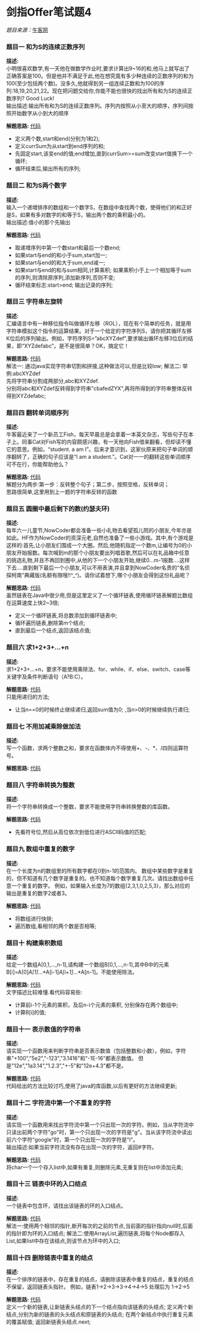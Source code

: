 # 剑指Offer笔试题4

*题目来源：*[牛客网](http://www.nowcoder.com/ta/coding-interviews?page=1)

### 题目一 和为S的连续正数序列

**描述:**  
小明很喜欢数学,有一天他在做数学作业时,要求计算出9~16的和,他马上就写出了正确答案是100。但是他并不满足于此,他在想究竟有多少种连续的正数序列的和为100(至少包括两个数)。没多久,他就得到另一组连续正数和为100的序列:18,19,20,21,22。现在把问题交给你,你能不能也很快的找出所有和为S的连续正数序列? Good Luck!  
输出描述:输出所有和为S的连续正数序列。序列内按照从小至大的顺序，序列间按照开始数字从小到大的顺序

**解题思路:** [代码](https://github.com/ToryangChen/OfferTest4/blob/master/src/FindSum2S.java)  

* 定义两个数,start和end(分别为1和2);
* 定义currSum为从start到end序列的和;
* 先固定start,该变end的值;end增加,直到currSum>=sum改变start值换下一个循环;
* 循环结束后,输出所有的序列;


### 题目二 和为S两个数字

**描述:**  
输入一个递增排序的数组和一个数字S，在数组中查找两个数，使得他们的和正好是S，如果有多对数字的和等于S，输出两个数的乘积最小的。  
输出描述:值小的那个先输出  

**解题思路:** [代码](https://github.com/ToryangChen/OfferTest4/blob/master/src/FindNumbersWithSum.java)  

 * 取递增序列中第一个数start和最后一个数end;
 * 如果start与end的和小于sum,start加一;
 * 如果start与end的和大于sum,end减一;
 * 如果start与end的和与sum相同,计算乘积; 如果乘积小于上一个相加等于sum的序列,则清除原序列,添加新序列,否则不变;
 * 循环结束标志:start>end; 输出记录的序列;
 
### 题目三 字符串左旋转

**描述:**  
汇编语言中有一种移位指令叫做循环左移（ROL），现在有个简单的任务，就是用字符串模拟这个指令的运算结果。对于一个给定的字符序列S，请你把其循环左移K位后的序列输出。例如，字符序列S=”abcXYZdef”,要求输出循环左移3位后的结果，即“XYZdefabc”。是不是很简单？OK，搞定它！

**解题思路:** [代码](https://github.com/ToryangChen/OfferTest4/blob/master/src/LeftRotate.java)  
解法一: 通过java实现字符串切割和拼接,这种做法可以,但是比较low;
解法二: 举例:abcXYZdef  
 先将字符串分割成两部分,abc和XYZdef.  
 分别将abc和XYZdef反转得到字符串"cbafedZYX",再将所得到的字符串整体反转得到XYZdefabc;
 
### 题目四 翻转单词顺序列

**描述:**  
牛客最近来了一个新员工Fish，每天早晨总是会拿着一本英文杂志，写些句子在本子上。同事Cat对Fish写的内容颇感兴趣，有一天他向Fish借来翻看，但却读不懂它的意思。例如，“student. a am I”。后来才意识到，这家伙原来把句子单词的顺序翻转了，正确的句子应该是“I am a student.”。Cat对一一的翻转这些单词顺序可不在行，你能帮助他么？

**解题思路:** [代码](https://github.com/ToryangChen/OfferTest4/blob/master/src/SentenceReverse.java)  
解题分为两步:第一步：反转整个句子；第二步，按照空格，反转单词；  
思路很简单,这里用到上一题的字符串反转的函数

### 题目五 圆圈中最后剩下的数(约瑟夫环)

**描述:**  
每年六一儿童节,NowCoder都会准备一些小礼物去看望孤儿院的小朋友,今年亦是如此。HF作为NowCoder的资深元老,自然也准备了一些小游戏。其中,有个游戏是这样的:首先,让小朋友们围成一个大圈。然后,他随机指定一个数m,让编号为0的小朋友开始报数。每次喊到m的那个小朋友要出列唱首歌,然后可以在礼品箱中任意的挑选礼物,并且不再回到圈中,从他的下一个小朋友开始,继续0...m-1报数....这样下去....直到剩下最后一个小朋友,可以不用表演,并且拿到NowCoder名贵的“名侦探柯南”典藏版(名额有限哦!!^_^)。请你试着想下,哪个小朋友会得到这份礼品呢？

**解题思路:** [代码](https://github.com/ToryangChen/OfferTest4/blob/master/src/LastRemaining.java)  
虽然链表在Java中很少用,但是这里定义了一个循环链表,使用循环链表解题比数组在运算速度上快2~3倍;  

* 定义一个循环链表,将总数添加到循环链表中;
* 循环遍历链表,删除第m个结点;
* 直到最后一个结点,返回该结点值;

### 题目六 求1+2+3+...+n

**描述:**  
求1+2+3+...+n，要求不能使用乘除法、for、while、if、else、switch、case等关键字及条件判断语句（A?B:C）。

**解题思路:** [代码](https://github.com/ToryangChen/OfferTest4/blob/master/src/Sum.java)  
只能用递归的方法;  
* 让当n==0的时候终止继续递归,返回sum值为0; ,当n>0的时候继续执行递归;

### 题目七 不用加减乘除做加法

**描述:**  
写一个函数，求两个整数之和，要求在函数体内不得使用+、-、*、/四则运算符号。

**解题思路:** [代码](https://github.com/ToryangChen/OfferTest4/blob/master/src/Add.java)  

### 题目八 字符串转换为整数

**描述:**  
将一个字符串转换成一个整数，要求不能使用字符串转换整数的库函数。

**解题思路:** [代码](https://github.com/ToryangChen/OfferTest4/blob/master/src/String2IntTest.java)  

 * 先看符号位,然后从高位依次到低位进行ASCII码值的匹配;

### 题目九 数组中重复的数字

**描述:**  
在一个长度为n的数组里的所有数字都在0到n-1的范围内。 数组中某些数字是重复的，但不知道有几个数字是重复的。也不知道每个数字重复几次。请找出数组中任意一个重复的数字。 例如，如果输入长度为7的数组{2,3,1,0,2,5,3}，那么对应的输出是重复的数字2或者3。

**解题思路:** [代码](https://github.com/ToryangChen/OfferTest4/blob/master/src/Duplicate.java)  

 * 将数组进行快排;
 * 遍历数组,看相邻的两个数是否相等;
 
### 题目十 构建乘积数组

**描述:**  
给定一个数组A[0,1,...,n-1],请构建一个数组B[0,1,...,n-1],其中B中的元素B[i]=A[0]*A[1]*...*A[i-1]*A[i+1]*...*A[n-1]。不能使用除法。

**解题思路:** [代码](https://github.com/ToryangChen/OfferTest4/blob/master/src/Multiply.java)  
文字描述比较难懂.看代码容易些:

 * 计算前i-1个元素的乘积，及后n-i个元素的乘积, 分别保存在两个数组中;
 * 计算B[i]的值;
 
### 题目十一 表示数值的字符串

**描述:**  
请实现一个函数用来判断字符串是否表示数值（包括整数和小数）。例如，字符串"+100","5e2","-123","3.1416"和"-1E-16"都表示数值。 但是"12e","1a3.14","1.2.3","+-5"和"12e+4.3"都不是。  

**解题思路:** [代码](https://github.com/ToryangChen/OfferTest4/blob/master/src/IsNumber.java)  
代码给出的方法比较讨巧,使用了java的库函数,以后有更好的方法继续更新;

### 题目十二 字符流中第一个不重复的字符

**描述:**  
请实现一个函数用来找出字符流中第一个只出现一次的字符。例如，当从字符流中只读出前两个字符"go"时，第一个只出现一次的字符是"g"。当从该字符流中读出前六个字符“google"时，第一个只出现一次的字符是"l"。   
输出描述:如果当前字符流没有存在出现一次的字符，返回#字符。  

**解题思路:** [代码](https://github.com/ToryangChen/OfferTest4/blob/master/src/FirstApperanceOnce.java)  
将char一个一个存入list中,如果有重复,则删除元素,无重复则在list中添加元素;

### 题目十三 链表中环的入口结点

**描述:**  
一个链表中包含环，请找出该链表的环的入口结点。

**解题思路:** [代码](https://github.com/ToryangChen/OfferTest4/blob/master/src/EnteryOfLoop.java)  
解法一:使用两个相邻的指针,断开每次的之前的节点,当前面的指针指向null时,后面的指针即为环的入口结点;
解法二:使用ArrayList,遍历链表,将每个Node都存入List,如果list中存在该结点,则该节点为环中的入口;

### 题目十四 删除链表中重复的结点

**描述:**  
在一个排序的链表中，存在重复的结点，请删除该链表中重复的结点，重复的结点不保留，返回链表头指针。 例如，链表1->2->3->3->4->4->5 处理后为 1->2->5  

**解题思路:** [代码](https://github.com/ToryangChen/OfferTest4/blob/master/src/DeleteDuplication.java)  
定义一个新的链表,让新链表头结点的下一个结点指向该链表的头结点;
定义两个新结点,分别为新的链表的头头结点和原链表的头结点;
在两个新结点中执行重复元素的覆盖赋值;
返回新链表头结点.next;